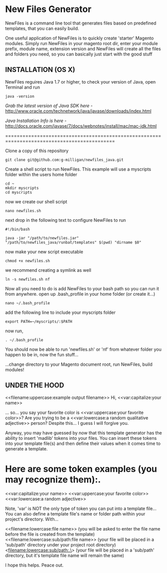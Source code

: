 New Files Generator
===================

NewFiles is a command line tool that generates files based on predefined templates, that you can easily build. 

One useful application of NewFiles is to quickly create 'starter' Magento modules. Simply run NewFiles in your magento root dir, enter your module prefix, module name, extension version and NewFiles will create all the files and folders you need, so you can basically just start with the good stuff 


INSTALLATION (OS X)
-------------------

NewFiles reguires Java 1.7 or higher, to check your version of Java, open Terminal and run

```
java -version
```
_Grab the latest version of Java SDK here_ - 
http://www.oracle.com/technetwork/java/javase/downloads/index.html

_Java Installation Info is here_ - 
http://docs.oracle.com/javase/7/docs/webnotes/install/mac/mac-jdk.html

============================================================================================

Clone a copy of this repository
```
git clone git@github.com:g-milligan/newfiles_java.git
```

Create a shell script to run NewFiles. This example will use a myscripts folder within the users home folder
```
cd ~
mkdir myscripts
cd myscripts
```
now we create our shell script
```
nano newfiles.sh
```
next drop in the following text to configure NewFiles to run
```
#!/bin/bash

java -jar "/path/to/newfiles.jar" "/path/to/newfiles_java/runbat/templates" $(pwd) "dirname $0"
```
now make your new script executable
```
chmod +x newfiles.sh
```
we recommend creating a symlink as well
```
ln -s newfiles.sh nf
```

Now all you need to do is add NewFiles to your bash path so you can run it from anywhere.
open up .bash_profile in your home folder (or create it...)
```
nano ~/.bash_profile
```
add the following line to include your myscripts folder
```
export PATH=~/myscripts/:$PATH 
```
now run,
```
. ~/.bash_profile
```
You should now be able to run 'newfiles.sh' or 'nf' from whatever folder you happen to be in, now the fun stuff...

...change directory to your Magento document root, run NewFiles, build modules!


UNDER THE HOOD
--------------
  <<filename:uppercase:example output filename>>  Hi, <<var:capitalize:your name>> 

  ... so... you say your favorite color is <<var:uppercase:your favorite color>>? 
  Are you trying to be a <<var:lowercase:a random qualitative adjective>> person? 
  Despite this... I guess I will forgive you. 

  Anyway, you may have guessed by now that this template generator has the ability to insert 'madlib' tokens into your files.
  You can insert these tokens into your template file(s) and then define their values when it comes time to generate a template.

  Here are some token examples (you may recognize them):.
  =============================

  \<<var:capitalize:your name\>> 
  \<<var:uppercase:your favorite color\>> 
  \<<var:lowercase:a random adjective\>> 

  Note, 'var' is NOT the only type of token you can put into a template file...  
  You can also define a template file's name or folder path within your project's directory. With...  

  \<<filename:lowercase:file name\>> (you will be asked to enter the file name before the file is created from the template) 
  \<<filename:lowercase:sub/path:file name\>> (your file will be placed in a 'sub/path' directory under your project root directory) 
  \<<filename:lowercase:sub/path:.\>> (your file will be placed in a 'sub/path' directory, but it's template file name will remain the same) 

  I hope this helps. Peace out. 
